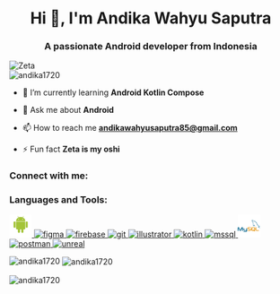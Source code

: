 <h1 align="center">Hi 👋, I'm Andika Wahyu Saputra</h1>
<h3 align="center">A passionate Android developer from Indonesia</h3>
<img align="right" alt="Zeta" width="600" src="https://media1.tenor.com/m/KvPS6rvl7X0AAAAC/zeta-%E3%82%BC%E3%83%BC%E3%82%BF.gif">

<p align="left"> <img src="https://komarev.com/ghpvc/?username=andika1720&label=Profile%20views&color=0e75b6&style=flat" alt="andika1720" /> </p>

- 🌱 I’m currently learning **Android Kotlin Compose**

- 💬 Ask me about **Android**

- 📫 How to reach me **andikawahyusaputra85@gmail.com**

- ⚡ Fun fact **Zeta is my oshi**

<h3 align="left">Connect with me:</h3>
<p align="left">
</p>

<h3 align="left">Languages and Tools:</h3>
<p align="left"> <a href="https://developer.android.com" target="_blank" rel="noreferrer"> <img src="https://raw.githubusercontent.com/devicons/devicon/master/icons/android/android-original-wordmark.svg" alt="android" width="40" height="40"/> </a> <a href="https://www.figma.com/" target="_blank" rel="noreferrer"> <img src="https://www.vectorlogo.zone/logos/figma/figma-icon.svg" alt="figma" width="40" height="40"/> </a> <a href="https://firebase.google.com/" target="_blank" rel="noreferrer"> <img src="https://www.vectorlogo.zone/logos/firebase/firebase-icon.svg" alt="firebase" width="40" height="40"/> </a> <a href="https://git-scm.com/" target="_blank" rel="noreferrer"> <img src="https://www.vectorlogo.zone/logos/git-scm/git-scm-icon.svg" alt="git" width="40" height="40"/> </a> <a href="https://www.adobe.com/in/products/illustrator.html" target="_blank" rel="noreferrer"> <img src="https://www.vectorlogo.zone/logos/adobe_illustrator/adobe_illustrator-icon.svg" alt="illustrator" width="40" height="40"/> </a> <a href="https://kotlinlang.org" target="_blank" rel="noreferrer"> <img src="https://www.vectorlogo.zone/logos/kotlinlang/kotlinlang-icon.svg" alt="kotlin" width="40" height="40"/> </a> <a href="https://www.microsoft.com/en-us/sql-server" target="_blank" rel="noreferrer"> <img src="https://www.svgrepo.com/show/303229/microsoft-sql-server-logo.svg" alt="mssql" width="40" height="40"/> </a> <a href="https://www.mysql.com/" target="_blank" rel="noreferrer"> <img src="https://raw.githubusercontent.com/devicons/devicon/master/icons/mysql/mysql-original-wordmark.svg" alt="mysql" width="40" height="40"/> </a> <a href="https://postman.com" target="_blank" rel="noreferrer"> <img src="https://www.vectorlogo.zone/logos/getpostman/getpostman-icon.svg" alt="postman" width="40" height="40"/> </a> <a href="https://unrealengine.com/" target="_blank" rel="noreferrer"> <img src="https://raw.githubusercontent.com/kenangundogan/fontisto/036b7eca71aab1bef8e6a0518f7329f13ed62f6b/icons/svg/brand/unreal-engine.svg" alt="unreal" width="40" height="40"/> </a> </p>

<p><img align="left" src="https://github-readme-stats.vercel.app/api/top-langs?username=andika1720&show_icons=true&locale=en&layout=compact" alt="andika1720" /></p>

<p>&nbsp;<img align="center" src="https://github-readme-stats.vercel.app/api?username=andika1720&show_icons=true&locale=en" alt="andika1720" /></p>

<p><img align="center" src="https://github-readme-streak-stats.herokuapp.com/?user=andika1720&" alt="andika1720" /></p>

